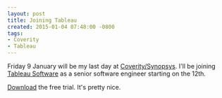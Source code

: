```yaml
---
layout: post
title: Joining Tableau
created: 2015-01-04 07:48:00 -0800
tags:
- Coverity
- Tableau
---
```

Friday 9 January will be my last day at
[Coverity/Synopsys](http://coverity.com/). I'll be joining
[Tableau Software](http://tableausoftware.com/) as a senior software engineer
starting on the 12th.

[Download](http://www.tableausoftware.com/products/trial) the free trial. It's
pretty nice.

